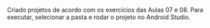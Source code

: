 Criado projetos de acordo com os exercicios das Aulas 07 e 08.
Para executar, selecionar a pasta e rodar o projeto no Android Studio.
